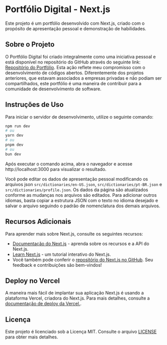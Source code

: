 # Portfólio Digital - Next.js

Este projeto é um portfólio desenvolvido com Next.js, criado com o propósito de apresentação pessoal e demonstração de habilidades.

## Sobre o Projeto

O Portfólio Digital foi criado integralmente como uma iniciativa pessoal e está disponível no repositório do GitHub através do seguinte link: [Repositório do Portfólio](https://github.com/maxsonaraujo/portfolio). Esta ação reflete meu compromisso com o desenvolvimento de códigos abertos. Diferentemente dos projetos anteriores, que estavam associados a empresas privadas e não podiam ser compartilhados, este portfólio é uma maneira de contribuir para a comunidade de desenvolvimento de software.

## Instruções de Uso

Para iniciar o servidor de desenvolvimento, utilize o seguinte comando:

```bash
npm run dev
# ou
yarn dev
# ou
pnpm dev
# ou
bun dev
```

Após executar o comando acima, abra o navegador e acesse http://localhost:3000 para visualizar o resultado.

Você pode editar os dados de apresentação pessoal modificando os arquivos json `src/dictionaries/en-US.json`, `src/dictionaries/pt-BR.json` e `src/dictionaries/profile.json`. Os dados da página são atualizados conforme as mudanças nos arquivos são editados. Para adicionar outros idiomas, basta copiar a estrutura JSON com o texto no idioma desejado e salvar o arquivo seguindo o padrão de nomenclatura dos demais arquivos.

## Recursos Adicionais

Para aprender mais sobre Next.js, consulte os seguintes recursos:

- [Documentação do Next.js](https://nextjs.org/docs) - aprenda sobre os recursos e a API do Next.js.
- [Learn Next.js](https://nextjs.org/learn) - um tutorial interativo do Next.js.
- Você também pode conferir o [repositório do Next.js no GitHub](https://github.com/vercel/next.js). Seu feedback e contribuições são bem-vindos!

## Deploy no Vercel

A maneira mais fácil de implantar sua aplicação Next.js é usando a plataforma Vercel, criadora do Next.js. Para mais detalhes, consulte a [documentação de deploy da Vercel.](https://vercel.com/docs).


## Licença

Este projeto é licenciado sob a Licença MIT. Consulte o arquivo [LICENSE](https://github.com/maxsonaraujo/portfolio/blob/main/LICENSE.md) para obter mais detalhes.

